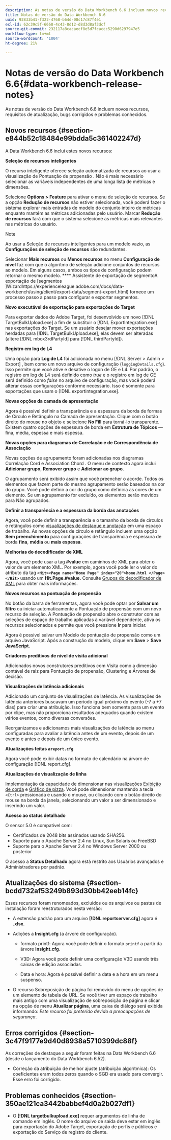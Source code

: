 ```yaml
---
description: As notas de versão do Data Workbench 6.6 incluem novos recursos, requisitos de atualização, bugs corrigidos e problemas conhecidos.
title: Notas de versão do Data Workbench 6.6
uuid: 92833b41-f322-4768-b64d-08c17c87f4e1
exl-id: 62c39c5f-6668-4c43-8d12-d8d3d8af3dcf
source-git-commit: 232117a8cacaecf8e5d7fcaccc5290d6297947e5
workflow-type: tm+mt
source-wordcount: '1004'
ht-degree: 21%

---
```


# Notas de versão do Data Workbench 6.6{#data-workbench-release-notes}

As notas de versão do Data Workbench 6.6 incluem novos recursos, requisitos de atualização, bugs corrigidos e problemas conhecidos.

## Novos recursos {#section-e844b52c18484e99bdda5c361402247d}

A Data Workbench 6.6 inclui estes novos recursos:

**Seleção de recursos inteligentes**

O recurso inteligente oferece seleção automatizada de recursos ao usar a visualização de Pontuação de propensão . Não é mais necessário selecionar as variáveis independentes de uma longa lista de métricas e dimensões.

Selecione **Options > Feature** para ativar o menu de seleção de recursos. Se a opção **Redução de recursos** não estiver selecionada, você poderá fazer o sistema explorar mais entradas de modelo do conjunto inteiro de métricas enquanto mantém as métricas adicionadas pelo usuário. Marcar **Redução de recursos** fará com que o sistema selecione as métricas mais relevantes nas métricas do usuário.

>[!NOTE]
>
>Ao usar a Seleção de recursos inteligentes para um modelo vazio, as **Configurações de seleção de recursos** são redundantes.

Selecionar **Mais recursos** ou **Menos recursos** no menu **Configuração de nível** faz com que o algoritmo de seleção adicione conjuntos de recursos ao modelo. Em alguns casos, ambos os tipos de configuração podem retornar o mesmo modelo.
**** Assistente de exportação de segmentoA exportação de  [segmentos ]Wizardhttps://experienceleague.adobe.com/docs/data-workbench/using/client/export-data/segment-export.html) fornece um processo passo a passo para configurar e exportar segmentos.

**Novo executável de exportação para exportações do Target**

Para exportar dados do Adobe Target, foi desenvolvido um novo [!DNL TargetBulkUpload.exe] a fim de substituir o [!DNL ExportIntegration.exe] nas exportações do Target. Se um usuário desejar mover exportações herdadas para [!DNL TargetBulkUpload.exe], elas devem ser alteradas (altere [!DNL mbox3rdPartyId] para [!DNL thirdPartyId]).

**Registro em log de L4**

Uma opção para **Log de L4** foi adicionada no menu [!DNL Server > Admin > Export] , bem como um novo arquivo de configuração (`loggingDetails.cfg`). Isso permite que você ative e desative o logon de GE e L4. Por padrão, o registro em log de L4 será definido como *true* e o registro em log de GE será definido como *false* no arquivo de configuração, mas você poderá alterar essas configurações conforme necessário. Isso é somente para exportações que usam o [!DNL exportintegration.exe].

**Novas opções da camada de apresentação**

Agora é possível definir a transparência e a espessura da borda de formas de Círculo e Retângulo na Camada de apresentação. Clique com o botão direito do mouse no objeto e selecione **No Fill** para torná-lo transparente. Existem quatro opções de espessura de borda em **Estrutura de Tópicos** — fina, média, espessa e mais espessa.

**Novas opções para diagramas de Correlação e de Correspondência de Associação**

Novas opções de agrupamento foram adicionadas nos diagramas Correlação Cord e Association Chord . O menu de contexto agora inclui **Adicionar grupo**, **Remover grupo** e **Adicionar ao grupo**.

O agrupamento será exibido assim que você preencher o acorde. Todos os elementos que fazem parte do mesmo agrupamento serão baseados na cor do grupo. Você pode definir a cor do grupo como definiria as cores de um elemento. Se um agrupamento for excluído, os elementos serão movidos para Não agrupados.

**Definir a transparência e a espessura da borda das anotações**

Agora, você pode definir a transparência e o tamanho da borda de círculos e retângulos como [visualizações de destaque e anotação](../../home/c-get-started/c-vis/c-present-layer.md#concept-1235f55dfeb14e0898a1cbc13a827f67) em uma espaço de trabalho. As novas opções de círculo e retângulo incluem uma opção **Sem preenchimento** para configurações de transparência e espessura de borda **fina**, **média** ou **mais espessa**.

**Melhorias do decodificador de XML**

Agora, você pode usar a tag **#value** em caminhos de XML para obter o valor de um elemento XML. Por exemplo, agora você pode ler o valor do atributo da tag **`<Hit><Page name="Home Page" index="20">home.html </Page></Hit>`** usando um **Hit.Page.#value.** Consulte [Grupos do decodificador de XML](../../home/c-dataset-const-proc/c-dataset-inc-files/c-types-dataset-inc-files/c-log-proc-dataset-inc-files/c-xml-dec-grps.md#concept-5eda5ab253724674832f6951e2a0d1c3) para obter mais informações.

**Novos recursos na pontuação de propensão**

No botão da barra de ferramentas, agora você pode optar por **Salvar um filtro** ou iniciar automaticamente a Pontuação de propensão com um novo recurso de seleção. A Pontuação de propensão abre o construtor com as seleções de espaço de trabalho aplicadas à variável dependente, ativa os recursos selecionados e permite que você pressione **Ir** para iniciar.

Agora é possível salvar um Modelo de pontuação de propensão como um arquivo JavaScript. Após a construção do modelo, clique em **Save** > **Save JavaScript**.

**Criadores preditivos de nível de visita adicional**

Adicionados novos construtores preditivos com Visita como a dimensão contável de raiz para Pontuação de propensão, Clustering e Árvores de decisão.

**Visualizações de latência adicionais**

Adicionado um conjunto de visualizações de latência. As visualizações de latência anteriores buscavam um período igual próximo do evento (-7 a +7 dias) para criar uma atribuição. Isso funciona bem somente para um evento por clipe, mas não proporciona resultados adequados quando existem vários eventos, como diversas conversões.

Reorganizamos e adicionamos mais visualizações de latência ao menu configuradas para avaliar a latência antes de um evento, depois de um evento e antes e depois de um único evento.

**Atualizações feitas a`report.cfg`**

Agora você pode exibir datas no formato de calendário na árvore de configuração [!DNL report.cfg].

**Atualizações de visualização de linha**

Implementação da capacidade de dimensionar nas visualizações [Exibição de corda](../../home/c-get-started/c-analysis-vis/c-chord-visualization.md#concept-ca600beb11674f3bb2696edf41f1dda9) e [Gráfico de pizza](../../home/c-get-started/c-analysis-vis/c-pie-chart.md#concept-65bd6e41ee814684a7f53ea69142f21c). Você pode dimensionar mantendo a tecla `<Ctrl>` pressionada e usando o mouse, ou clicando com o botão direito do mouse na borda da janela, selecionando um valor a ser dimensionado e inserindo um valor.

**Acesso ao status detalhado**

O sensor 5.0 é compatível com:

* Certificados de 2048 bits assinados usando SHA256.
* Suporte para o Apache Server 2.4 no Linux, Sun Solaris ou FreeBSD
* Suporte para o Apache Server 2.4 no Windows Server 2000 ou posterior

O acesso a **Status Detalhado** agora está restrito aos Usuários avançados e Administradores por padrão.

## Atualizações do sistema {#section-bcdd732af53249b893d30bb42eeb14fc}

Esses recursos foram renomeados, excluídos ou os arquivos ou pastas de instalação foram reestruturados nesta versão:

* A extensão padrão para um arquivo **[!DNL reportserver.cfg]** agora é **.xlsx**.

* Adições a **Insight.cfg** (a árvore de configuração).

   * formato printf: Agora você pode definir o formato `printf` a partir da árvore **Insight.cfg**.

   * V3D: Agora você pode definir uma configuração V3D usando três caixas de edição associadas.
   * Data e hora: Agora é possível definir a data e a hora em um menu suspenso.

* O recurso Sobreposição de página foi removido do menu de opções de um elemento de tabela de URL. Se você tiver um espaço de trabalho mais antigo com uma visualização de sobreposição de página e clicar na opção de menu **Atualizar página**, uma caixa de diálogo será exibida informando: *Este recurso foi preterido devido a preocupações de segurança*.

## Erros corrigidos {#section-3c47f9177e9d40d8938a5710399dc88f}

As correções de destaque a seguir foram feitas na Data Workbench 6.6 (desde o lançamento do Data Workbench 6.52).

* Correção da atribuição de melhor ajuste (atribuição algorítmica): Os coeficientes eram todos zeros quando o SGD era usado para convergir. Esse erro foi corrigido.

## Problemas conhecidos {#section-350ae121ca3442babbef4d0a2b027df1}

* O **[!DNL targetbulkupload.exe]** requer argumentos de linha de comando em inglês. O nome do arquivo de saída deve estar em inglês para exportação do Adobe Target, exportação de perfis e públicos e exportação do Serviço de registro do cliente.
